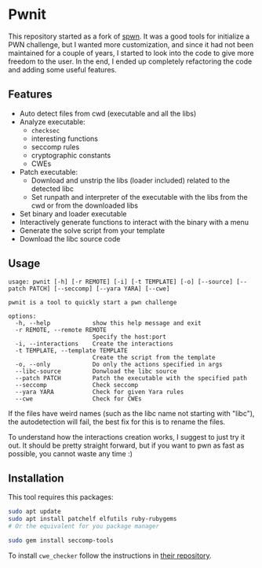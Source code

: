 # Pwnit

This repository started as a fork of [spwn](https://github.com/MarcoMeinardi/spwn). It was a good tools for initialize a PWN challenge, but I wanted more customization, and since it had not been maintained for a couple of years, I started to look into the code to give more freedom to the user. In the end, I ended up completely refactoring the code and adding some useful features.

## Features
- Auto detect files from cwd (executable and all the libs)
- Analyze executable:
  - `checksec`
  - interesting functions
  - seccomp rules
  - cryptographic constants
  - CWEs
- Patch executable:
  - Download and unstrip the libs (loader included) related to the detected libc
  - Set runpath and interpreter of the executable with the libs from the cwd or from the downloaded libs
- Set binary and loader executable
- Interactively generate functions to interact with the binary with a menu
- Generate the solve script from your template
- Download the libc source code

## Usage
```
usage: pwnit [-h] [-r REMOTE] [-i] [-t TEMPLATE] [-o] [--source] [--patch PATCH] [--seccomp] [--yara YARA] [--cwe]

pwnit is a tool to quickly start a pwn challenge

options:
  -h, --help            show this help message and exit
  -r REMOTE, --remote REMOTE
                        Specify the host:port
  -i, --interactions    Create the interactions
  -t TEMPLATE, --template TEMPLATE
                        Create the script from the template
  -o, --only            Do only the actions specified in args
  --libc-source         Donwload the libc source
  --patch PATCH         Patch the executable with the specified path
  --seccomp             Check seccomp
  --yara YARA           Check for given Yara rules
  --cwe                 Check for CWEs
```

If the files have weird names (such as the libc name not starting with "libc"), the autodetection will fail, the best fix for this is to rename the files.

To understand how the interactions creation works, I suggest to just try it out. It should be pretty straight forward, but if you want to pwn as fast as possible, you cannot waste any time :)

## Installation
This tool requires this packages:
```bash
sudo apt update
sudo apt install patchelf elfutils ruby-rubygems
# Or the equivalent for you package manager

sudo gem install seccomp-tools
```
To install `cwe_checker` follow the instructions in [their repository](https://github.com/fkie-cad/cwe_checker).
